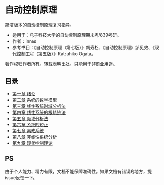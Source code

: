 # 自动控制原理

简洁版本的自动控制原理复习指导。

+ 适用于：电子科技大学的自动控制原理期末考/839考研。
+ 作者：innns
+ 参考书目：《自动控制原理（第七版）》胡寿松、《自动控制原理》邹见效、《现代控制工程（第五版）》Katsuhiko Ogata。

著作权归作者所有。转载表明出处。只能用于非商业用途。

## 目录

+ [第一章 绪论](src/C1_绪论.md)
+ [第二章 系统的数学模型](src/C2_系统的数学模型.md)
+ [第三章 线性系统时域分析法](src/C3_线性系统时域分析法.md)
+ [第四章 线性系统的根轨迹法](src/C4_线性系统的根轨迹法.md)
+ [第五章 频域分析法](src/C5_频域分析法.md)
+ [第六章 系统的矫正](src/C6_系统的矫正.md)
+ [第七章 离散系统](src/C7_离散系统.md)
+ [第八章 非线性系统分析](src/C8_非线性系统分析.md)
+ [第九章 现代控制理论](src/C9_现代控制理论.md)

## PS

由于个人能力、精力有限，文档不能保障准确性。如果文档有错误的地方，提issue反馈一下。